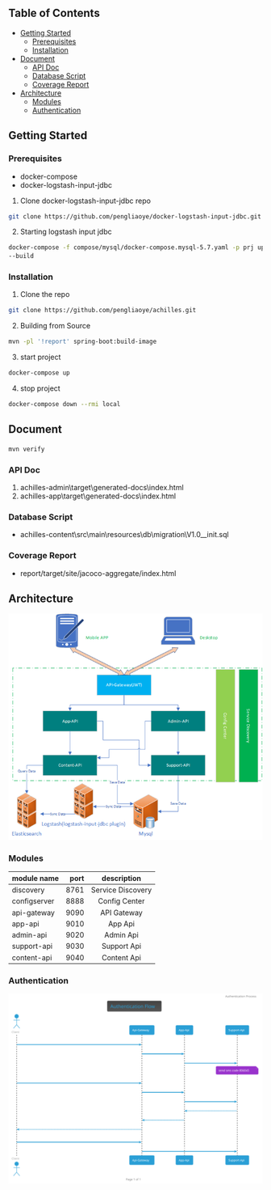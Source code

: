 <!-- TABLE OF CONTENTS -->
## Table of Contents
* [Getting Started](#getting-started)
  * [Prerequisites](#prerequisites)
  * [Installation](#installation)
* [Document](#document)    
  * [API Doc](#api-doc)
  * [Database Script](#database-script)
  * [Coverage Report](#coverage-report)
* [Architecture](#architecture)  
  * [Modules](#modules)
  * [Authentication](#authentication)
## Getting Started
### Prerequisites
* docker-compose
* docker-logstash-input-jdbc
1. Clone docker-logstash-input-jdbc repo
```sh
git clone https://github.com/pengliaoye/docker-logstash-input-jdbc.git
```
2. Starting logstash input jdbc
```sh
docker-compose -f compose/mysql/docker-compose.mysql-5.7.yaml -p prj up
--build
```
### Installation
1. Clone the repo
```sh
git clone https://github.com/pengliaoye/achilles.git
```
2. Building from Source
```sh
mvn -pl '!report' spring-boot:build-image
```
3. start project
```sh
docker-compose up
```
4. stop project
```sh
docker-compose down --rmi local
```

## Document
```sh
mvn verify
```
### API Doc
1. achilles-admin\target\generated-docs\index.html
2. achilles-app\target\generated-docs\index.html

### Database Script
* achilles-content\src\main\resources\db\migration\V1.0__init.sql

### Coverage Report
* report/target/site/jacoco-aggregate/index.html

## Architecture
![](architecture.png)
### Modules
| module name | port | description |
| :-----| ----: | :----: |
| discovery | 8761 | Service Discovery |
| configserver | 8888 | Config Center |
|api-gateway|9090|API Gateway|
|app-api|9010|App Api|
|admin-api|9020|Admin Api|
|support-api|9030|Support Api|
|content-api|9040|Content Api|
### Authentication
![](authentication_flow.svg)